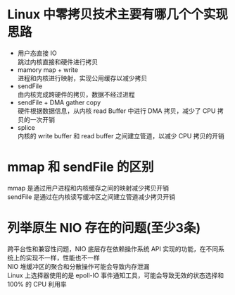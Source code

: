 # Linux 中零拷贝技术主要有哪几个个实现思路

- 用户态直接 IO  
跳过内核直接和硬件进行拷贝  
- mamory map + write   
进程和内核进行映射，实现公用缓存以减少拷贝  
- sendFile   
由内核完成跨硬件的拷贝，数据不经过进程  
- sendFile + DMA gather copy     
硬件根据数据信息，从内核 read Buffer 中进行 DMA 拷贝，减少了 CPU 拷贝的一次开销  
- splice  
内核的 write buffer 和 read buffer 之间建立管道，以减少 CPU 拷贝的开销  

# mmap 和 sendFile 的区别

mmap 是通过用户进程和内核缓存之间的映射减少拷贝开销  
sendFile 是通过在内核读写缓冲区之间建立管道减少拷贝开销  

# 列举原生 NIO 存在的问题(至少3条)  

跨平台性和兼容性问题，NIO 底层存在依赖操作系统 API 实现的功能，在不同系统上的实现不一样，性能也不一样  
NIO 堆缓冲区的聚合和分散操作可能会导致内存泄漏  
Linux 上选择器使用的是 epoll-IO 事件通知工具，可能会导致无效的状态选择和 100% 的 CPU 利用率  